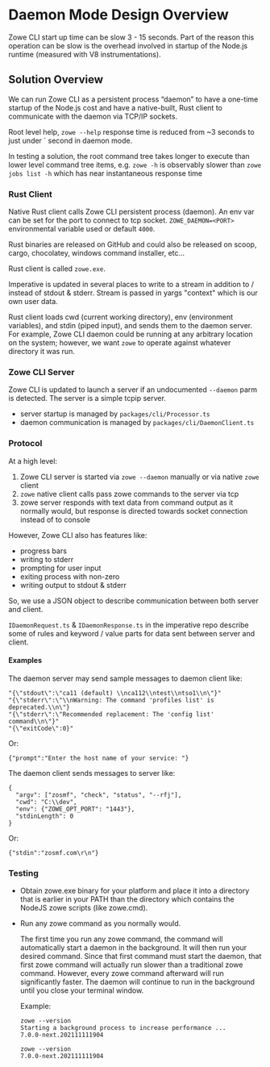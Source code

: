 # Daemon Mode Design Overview

Zowe CLI start up time can be slow 3 - 15 seconds.  Part of the reason this operation can be slow is the overhead involved in startup of the Node.js runtime (measured with V8 instrumentations).

## Solution Overview

We can run Zowe CLI as a persistent process “daemon” to have a one-time startup of the Node.js cost and have a native-built, Rust client to communicate with the daemon via TCP/IP sockets.

Root level help, `zowe --help` response time is reduced from ~3 seconds to just under ` second in daemon mode.

In testing a solution, the root command tree takes longer to execute than lower level command tree items, e.g. `zowe -h` is observably slower than `zowe jobs list -h` which has near instantaneous response time

### Rust Client

Native Rust client calls Zowe CLI persistent process (daemon).  An env var can be set for the port to connect to tcp socket.  `ZOWE_DAEMON=<PORT>` environmental variable used or default `4000`.

Rust binaries are released on GitHub and could also be released on scoop, cargo, chocolatey, windows command installer, etc...

Rust client is called `zowe.exe`.

Imperative is updated in several places to write to a stream in addition to / instead of stdout & stderr.  Stream is passed in yargs "context" which is our own user data.

Rust client loads cwd (current working directory), env (environment variables), and stdin (piped input), and sends them to the daemon server.  For example, Zowe CLI daemon could be running at any arbitrary location on the system; however, we want `zowe` to operate against whatever directory it was run.

### Zowe CLI Server

Zowe CLI is updated to launch a server if an undocumented `--daemon` parm is detected.  The server is a simple tcpip server.

- server startup is managed by `packages/cli/Processor.ts`
- daemon communication is managed by `packages/cli/DaemonClient.ts`

### Protocol

At a high level:

1. Zowe CLI server is started via `zowe --daemon` manually or via native `zowe` client
2. `zowe` native client calls pass zowe commands to the server via tcp
3. zowe server responds with text data from command output as it normally would, but response is directed towards socket connection instead of to console

However, Zowe CLI also has features like:

- progress bars
- writing to stderr
- prompting for user input
- exiting process with non-zero
- writing output to stdout & stderr

So, we use a JSON object to describe communication between both server and client.

`IDaemonRequest.ts` & `IDaemonResponse.ts` in the imperative repo describe some of rules and keyword / value parts for data sent between server and client.

#### Examples

The daemon server may send sample messages to daemon client like:
```
"{\"stdout\":\"ca11 (default) \\nca112\\ntest\\ntso1\\n\"}"
"{\"stderr\":\"\\nWarning: The command 'profiles list' is deprecated.\\n\"}
"{\"stderr\":\"Recommended replacement: The 'config list' command\\n\"}"
"{\"exitCode\":0}"
```

Or:
```
{"prompt":"Enter the host name of your service: "}
```

The daemon client sends messages to server like:
```
{
  "argv": ["zosmf", "check", "status", "--rfj"],
  "cwd": "C:\\dev",
  "env": {"ZOWE_OPT_PORT": "1443"},
  "stdinLength": 0
}
```

Or:
```
{"stdin":"zosmf.com\r\n"}
```

### Testing

- Obtain zowe.exe binary for your platform and place it into a directory that is earlier in your PATH than the directory which contains the NodeJS zowe scripts (like zowe.cmd).

- Run any zowe command as you normally would.

  The first time you run any zowe command, the command will automatically start a daemon in the background. It will then run your desired command. Since that first command must start the daemon, that first zowe command will actually run slower than a traditional zowe command. However, every zowe command afterward will run significantly faster. The daemon will continue to run in the background until you close your terminal window.

  Example:

  ```text
  zowe --version
  Starting a background process to increase performance ...
  7.0.0-next.202111111904
  
  zowe --version
  7.0.0-next.202111111904
  ```

